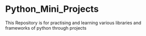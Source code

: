 # Python_Mini_Projects
This Repository is for practising and learning various libraries and frameworks of python through projects
